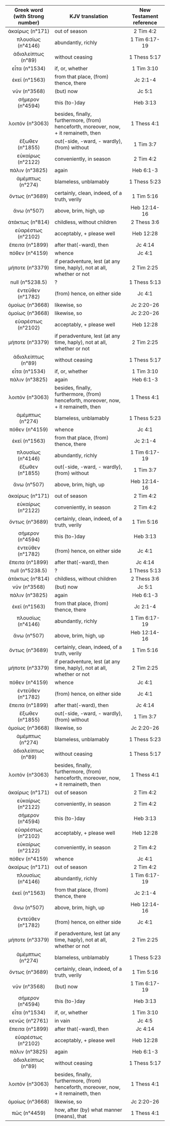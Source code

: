 |Greek word (with Strong number)|KJV translation|New Testament reference|
|:---:|-----|:---:|
ἀκαίρως (n°171)|out of season|2 Tim 4:2|
πλουσίως (n°4146)|abundantly, richly|1 Tim 6:17-19|
ἀδιαλείπτως (n°89)|without ceasing|1 Thess 5:17|
εἶτα (n°1534)|if, or, whether|1 Tim 3:10|
ἐκεῖ (n°1563)|from that place, (from) thence, there|Jc 2:1-4|
νῦν (n°3568)|(but) now|Jc 5:1|
σήμερον (n°4594)|this  (to-)day|Heb 3:13|
λοιπόν (n°3063)|besides, finally, furthermore, (from) henceforth,  moreover, now, + it remaineth, then|1 Thess 4:1|
ἔξωθεν (n°1855)|out(-side, -ward, - wardly), (from)  without|1 Tim 3:7|
εὐκαίρως (n°2122)|conveniently, in season|2 Tim 4:2|
πάλιν (n°3825)|again|Heb 6:1-3|
ἀμέμπτως (n°274)|blameless, unblamably|1 Thess 5:23|
ὄντως (n°3689)|certainly, clean,  indeed, of a truth, verily|1 Tim 5:16|
ἄνω (n°507)|above, brim, high, up|Heb 12:14-16|
ἀτάκτως (n°814)|childless,  without children|2 Thess 3:6|
εὐαρέστως (n°2102)|acceptably, + please well|Heb 12:28|
ἔπειτα (n°1899)|after that(-ward), then|Jc 4:14|
πόθεν (n°4159)|whence|Jc 4:1|
μήποτε (n°3379)|if  peradventure, lest (at any time, haply), not at all, whether or not|2 Tim 2:25|
null (n°5238.5)|?|1 Thess 5:13|
ἐντεῦθεν (n°1782)|(from) hence, on either side|Jc 4:1|
ὁμοίως (n°3668)|likewise, so|Jc 2:20-26|
ὁμοίως (n°3668)|likewise, so|Jc 2:20-26|
εὐαρέστως (n°2102)|acceptably, + please well|Heb 12:28|
μήποτε (n°3379)|if  peradventure, lest (at any time, haply), not at all, whether or not|2 Tim 2:25|
ἀδιαλείπτως (n°89)|without ceasing|1 Thess 5:17|
εἶτα (n°1534)|if, or, whether|1 Tim 3:10|
πάλιν (n°3825)|again|Heb 6:1-3|
λοιπόν (n°3063)|besides, finally, furthermore, (from) henceforth,  moreover, now, + it remaineth, then|1 Thess 4:1|
ἀμέμπτως (n°274)|blameless, unblamably|1 Thess 5:23|
πόθεν (n°4159)|whence|Jc 4:1|
ἐκεῖ (n°1563)|from that place, (from) thence, there|Jc 2:1-4|
πλουσίως (n°4146)|abundantly, richly|1 Tim 6:17-19|
ἔξωθεν (n°1855)|out(-side, -ward, - wardly), (from)  without|1 Tim 3:7|
ἄνω (n°507)|above, brim, high, up|Heb 12:14-16|
ἀκαίρως (n°171)|out of season|2 Tim 4:2|
εὐκαίρως (n°2122)|conveniently, in season|2 Tim 4:2|
ὄντως (n°3689)|certainly, clean,  indeed, of a truth, verily|1 Tim 5:16|
σήμερον (n°4594)|this  (to-)day|Heb 3:13|
ἐντεῦθεν (n°1782)|(from) hence, on either side|Jc 4:1|
ἔπειτα (n°1899)|after that(-ward), then|Jc 4:14|
null (n°5238.5)|?|1 Thess 5:13|
ἀτάκτως (n°814)|childless,  without children|2 Thess 3:6|
νῦν (n°3568)|(but) now|Jc 5:1|
πάλιν (n°3825)|again|Heb 6:1-3|
ἐκεῖ (n°1563)|from that place, (from) thence, there|Jc 2:1-4|
πλουσίως (n°4146)|abundantly, richly|1 Tim 6:17-19|
ἄνω (n°507)|above, brim, high, up|Heb 12:14-16|
ὄντως (n°3689)|certainly, clean,  indeed, of a truth, verily|1 Tim 5:16|
μήποτε (n°3379)|if  peradventure, lest (at any time, haply), not at all, whether or not|2 Tim 2:25|
πόθεν (n°4159)|whence|Jc 4:1|
ἐντεῦθεν (n°1782)|(from) hence, on either side|Jc 4:1|
ἔπειτα (n°1899)|after that(-ward), then|Jc 4:14|
ἔξωθεν (n°1855)|out(-side, -ward, - wardly), (from)  without|1 Tim 3:7|
ὁμοίως (n°3668)|likewise, so|Jc 2:20-26|
ἀμέμπτως (n°274)|blameless, unblamably|1 Thess 5:23|
ἀδιαλείπτως (n°89)|without ceasing|1 Thess 5:17|
λοιπόν (n°3063)|besides, finally, furthermore, (from) henceforth,  moreover, now, + it remaineth, then|1 Thess 4:1|
ἀκαίρως (n°171)|out of season|2 Tim 4:2|
εὐκαίρως (n°2122)|conveniently, in season|2 Tim 4:2|
σήμερον (n°4594)|this  (to-)day|Heb 3:13|
εὐαρέστως (n°2102)|acceptably, + please well|Heb 12:28|
εὐκαίρως (n°2122)|conveniently, in season|2 Tim 4:2|
πόθεν (n°4159)|whence|Jc 4:1|
ἀκαίρως (n°171)|out of season|2 Tim 4:2|
πλουσίως (n°4146)|abundantly, richly|1 Tim 6:17-19|
ἐκεῖ (n°1563)|from that place, (from) thence, there|Jc 2:1-4|
ἄνω (n°507)|above, brim, high, up|Heb 12:14-16|
ἐντεῦθεν (n°1782)|(from) hence, on either side|Jc 4:1|
μήποτε (n°3379)|if  peradventure, lest (at any time, haply), not at all, whether or not|2 Tim 2:25|
ἀμέμπτως (n°274)|blameless, unblamably|1 Thess 5:23|
ὄντως (n°3689)|certainly, clean,  indeed, of a truth, verily|1 Tim 5:16|
νῦν (n°3568)|(but) now|1 Tim 6:17-19|
σήμερον (n°4594)|this  (to-)day|Heb 3:13|
εἶτα (n°1534)|if, or, whether|1 Tim 3:10|
κενῶς (n°2761)|in vain|Jc 4:5|
ἔπειτα (n°1899)|after that(-ward), then|Jc 4:14|
εὐαρέστως (n°2102)|acceptably, + please well|Heb 12:28|
πάλιν (n°3825)|again|Heb 6:1-3|
ἀδιαλείπτως (n°89)|without ceasing|1 Thess 5:17|
λοιπόν (n°3063)|besides, finally, furthermore, (from) henceforth,  moreover, now, + it remaineth, then|1 Thess 4:1|
ὁμοίως (n°3668)|likewise, so|Jc 2:20-26|
πῶς (n°4459)|how, after (by) what manner (means), that|1 Thess 4:1|
